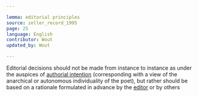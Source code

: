 ```yaml
---

lemma: editorial principles
source: zeller_record_1995
page: 25
language: English
contributor: Wout
updated_by: Wout

---
```


Editorial decisions should not be made from instance to instance as under the auspices of [authorial intention](intentionality.html) (corresponding with a view of the anarchical or autonomous individuality of the poet), but rather should be based on a rationale formulated in advance by the [editor](editorScholarly.html) or by others
